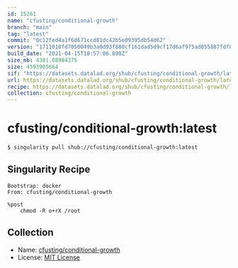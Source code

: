```yaml
---
id: 15261
name: "cfusting/conditional-growth"
branch: "main"
tag: "latest"
commit: "0c12fed4a1f6d671ccd81dc42b5e09395db54d62"
version: "1711010fd7050049b3a0d93f880cf161dad5d9cf17d6af975ad055887fdf653c"
build_date: "2021-04-15T18:57:06.898Z"
size_mb: 4381.08984375
size: 4593905664
sif: "https://datasets.datalad.org/shub/cfusting/conditional-growth/latest/2021-04-15-0c12fed4-1711010f/1711010fd7050049b3a0d93f880cf161dad5d9cf17d6af975ad055887fdf653c.sif"
url: https://datasets.datalad.org/shub/cfusting/conditional-growth/latest/2021-04-15-0c12fed4-1711010f/
recipe: https://datasets.datalad.org/shub/cfusting/conditional-growth/latest/2021-04-15-0c12fed4-1711010f/Singularity
collection: cfusting/conditional-growth
---
```


# cfusting/conditional-growth:latest

```bash
$ singularity pull shub://cfusting/conditional-growth:latest
```

## Singularity Recipe

```singularity
Bootstrap: docker
From: cfusting/conditional-growth

%post
    chmod -R o+rX /root
```

## Collection

 - Name: [cfusting/conditional-growth](https://github.com/cfusting/conditional-growth)
 - License: [MIT License](https://api.github.com/licenses/mit)

